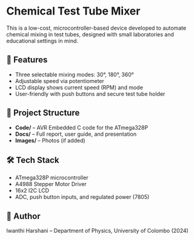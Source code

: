 # Chemical Test Tube Mixer

This is a low-cost, microcontroller-based device developed to automate chemical mixing in test tubes, designed with small laboratories and educational settings in mind.

## 🔧 Features
- Three selectable mixing modes: 30°, 180°, 360°
- Adjustable speed via potentiometer
- LCD display shows current speed (RPM) and mode
- User-friendly with push buttons and secure test tube holder

## 📂 Project Structure

- **Code/** – AVR Embedded C code for the ATmega328P
- **Docs/** – Full report, user guide, and presentation
- **Images/** – Photos (if added)

## 🛠 Tech Stack
- ATmega328P microcontroller
- A4988 Stepper Motor Driver
- 16x2 I2C LCD
- ADC, push button inputs, and regulated power (7805)

## 📄 Author
Iwanthi Harshani – Department of Physics, University of Colombo (2024)
